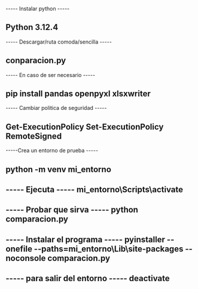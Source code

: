 ----- Instalar python -----

Python 3.12.4
-----                 

----- Descargar/ruta comoda/sencilla -----

conparacion.py
----- 


----- En caso de ser necesario -----

pip install pandas openpyxl xlsxwriter
-----                          

----- Cambiar politica de seguridad -----

Get-ExecutionPolicy
Set-ExecutionPolicy RemoteSigned
-----                               


-----Crea un entorno de prueba -----

python -m venv mi_entorno
-----                    

----- Ejecuta -----
mi_entorno\Scripts\activate 
----

----- Probar que sirva -----
python comparacion.py
-----

----- Instalar el programa -----
pyinstaller --onefile --paths=mi_entorno\Lib\site-packages --noconsole comparacion.py
-----

----- para salir del entorno -----
deactivate
-----
